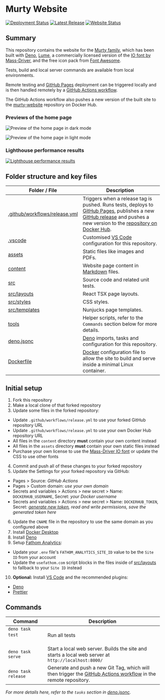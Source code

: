 # Murty Website

[ ![Deployment Status](https://img.shields.io/github/actions/workflow/status/brendanmurty/site/release.yml?label=Deployment%20Status&style=flat-square&color=%2323c5b0&labelColor=%23222222)](https://github.com/brendanmurty/site/actions/workflows/release.yml)
[ ![Latest Release](https://img.shields.io/github/v/release/brendanmurty/site?label=Latest%20Release&style=flat-square&color=%2323c5b0&labelColor=%23222222)](https://github.com/brendanmurty/site/releases)
[ ![Website Status](https://img.shields.io/website?url=https%3A%2F%2Fmurty.au&up_message=online&down_message=offline&style=flat-square&logo=globe&label=Website%20Status&labelColor=%23222222)](https://murty.au)

## Summary

This repository contains the website for the [Murty family](https://murty.au/), which has been built with [Deno](https://deno.land/), [Lume](https://lumeland.github.io/), a commercially licensed version of the [IO font by Mass-Driver](https://io.mass-driver.com/), and the free icon pack from [Font Awesome](https://fontawesome.com/).

Tests, build and local server commands are available from local environments.

Remote testing and [GitHub Pages](https://pages.github.com/) deployment can be triggered locally and is then handled remotely by a [GitHub Actions workflow](.github/workflows/release.yml).

The GitHub Actions workflow also pushes a new version of the built site to the [murty-website](https://hub.docker.com/r/brendanmurty/murty-website) repository on Docker Hub.

### Previews of the home page

![Preview of the home page in dark mode](assets/docs/home-dark.png)

![Preview of the home page in light mode](assets/docs/home-light.png)

### Lighthouse performance results

[![Lighthouse performance results](assets/docs/performance-results.png)](https://pagespeed.web.dev/analysis/https-murty-au/xjhcnvcnlr?form_factor=desktop)

## Folder structure and key files

| Folder / File | Description |
| ---- | ---- |
| [.github/workflows/release.yml](.github/workflows/release.yml) | Triggers when a release tag is pushed. Runs tests, deploys to [GitHub Pages](https://pages.github.com/), publishes a new [GitHub release](https://github.com/brendanmurty/site/releases) and pushes a new version to the [repository on Docker Hub](https://hub.docker.com/r/brendanmurty/site). |
| [.vscode](.vscode/) | Customised [VS Code](https://code.visualstudio.com/) configuration for this repository. |
| [assets](assets/) | Static files like images and PDFs. |
| [content](content/) | Website page content in [Markdown](https://daringfireball.net/projects/markdown/syntax) files. |
| [src](src/) | Source code and related unit tests. |
| [src/layouts](src/layouts) | React TSX page layouts. |
| [src/styles](src/styles) | CSS styles. |
| [src/templates](src/templates) | Nunjucks page templates. |
| [tools](tools/) | Helper scripts, refer to the `Commands` section below for more details. |
| [deno.jsonc](deno.jsonc) | [Deno](https://deno.land/) imports, tasks and configuration for this repository. |
| [Dockerfile](Dockerfile) | [Docker](https://www.docker.com/) configuration file to allow the site to build and serve inside a minimal Linux container. |

## Initial setup

1. Fork this repository
2. Make a local clone of that forked repository
3. Update some files in the forked repository:

- Update `.github/workflows/release.yml` to use your forked GitHub repository URL
- Update `.github/workflows/release.yml` to use your own Docker Hub repository URL
- All files in the `content` directory **must** contain your own content instead
- All files in the `assets` directory **must** contain your own static files instead
- Purchase your own license to use the [Mass-Driver IO font](https://io.mass-driver.com/) or update the CSS to use other fonts

4. Commit and push all of these changes to your forked repository
5. Update the Settings for your forked repository via GitHub:

- Pages > Source: _GitHub Actions_
- Pages > Custom domain: _use your own domain_
- Secrets and variables > Actions > new secret > Name: `DOCKERHUB_USERNAME`, Secret: _your Docker username_
- Secrets and variables > Actions > new secret > Name: `DOCKERHUB_TOKEN`, Secret: _[generate new token](https://app.docker.com/settings/personal-access-tokens), read and write permissions, save the generated token here_

6. Update the `CNAME` file in the repository to use the same domain as you configured above
7. Install [Docker Desktop](https://www.docker.com/products/docker-desktop/)
8. Install [Deno](https://docs.deno.com/runtime/manual/getting_started/installation/)
9. Setup [Fathom Analytics](https://usefathom.com/):

- Update your `.env` file's `FATHOM_ANALYTICS_SITE_ID` value to be the `Site ID` from your account
- Update the `usefathom.com` script blocks in the files inside of [src/layouts](src/layouts) to fallback to your `Site ID` instead

10. **Optional:** Install [VS Code](https://code.visualstudio.com/) and the recommended plugins:

- [Deno](https://marketplace.visualstudio.com/items?itemName=denoland.vscode-deno)
- [Prettier](https://marketplace.visualstudio.com/items?itemName=esbenp.prettier-vscode)

## Commands

| Command | Description |
| ---- | ---- |
| `deno task test` &nbsp; &nbsp; &nbsp; &nbsp; &nbsp; &nbsp; &nbsp; &nbsp; &nbsp; &nbsp;  | Run all tests |
| `deno task serve` | Start a local web server. Builds the site and starts a local web server at `http://localhost:8000/` |
| `deno task release` | Generate and push a new Git Tag, which will then trigger the [GitHub Actions workflow](.github/workflows/release.yml) in the remote repository. |

_For more details here, refer to the `tasks` section in [deno.jsonc](deno.jsonc)._
